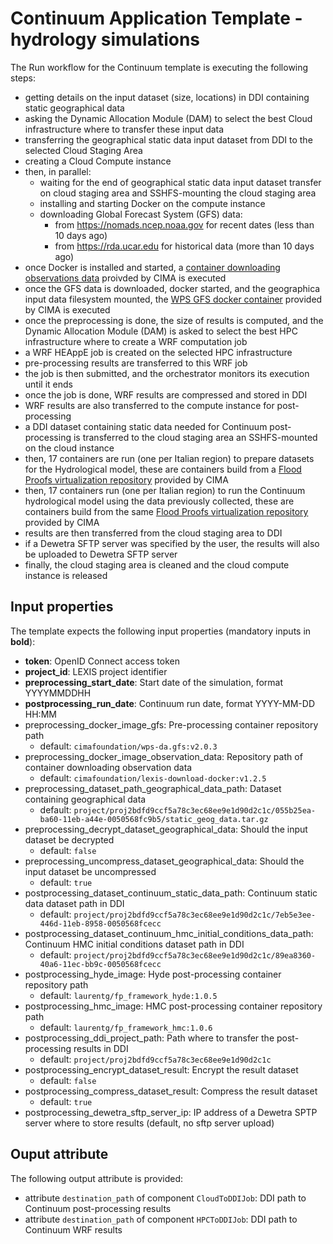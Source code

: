 # Continuum Application Template - hydrology simulations

The Run workflow for the Continuum template is executing the following steps:
* getting details on the input dataset (size, locations) in DDI containing static geographical data
* asking the Dynamic Allocation Module (DAM) to select the best Cloud infrastructure where to transfer these input data
* transferring the geographical static data input dataset from DDI to the selected Cloud Staging Area
* creating a Cloud Compute instance
* then, in parallel:
  * waiting for the end of geographical static data input dataset transfer on cloud staging area and SSHFS-mounting the cloud staging area
  * installing and starting Docker on the compute instance
  * downloading Global Forecast System (GFS) data:
    * from https://nomads.ncep.noaa.gov for recent dates (less than 10 days ago)
    * from https://rda.ucar.edu for historical data (more than 10 days ago)
* once Docker is installed and started, a [container downloading observations data](https://github.com/meteocima/lexis-download-docker) proivded by CIMA is executed
* once the GFS data is downloaded, docker started, and the geographica input data filesystem mounted, the [WPS GFS docker container](https://github.com/meteocima/wps-da.gfs) provided by CIMA is executed
* once the preprocessing is done, the size of results is computed, and the 
Dynamic Allocation Module (DAM) is asked to select the best HPC infrastructure where to create a WRF computation job
* a WRF HEAppE job is created on the selected HPC infrastructure
* pre-processing results are transferred to this WRF job
* the job is then submitted, and the orchestrator monitors its execution until it ends
* once the job is done, WRF results are compressed and stored in DDI
* WRF results are also transferred to the compute instance for post-processing
* a DDI dataset containing static data needed for Continuum post-processing is transferred to the cloud staging area an SSHFS-mounted on the cloud instance
* then, 17 containers are run (one per Italian region) to prepare datasets for the Hydrological model,
these are containers build from a [Flood Proofs virtualization repository](https://github.com/c-hydro/fp-docker) provided by CIMA
* then, 17 containers run (one per Italian region) to run the Continuum hydrological model using the data previously collected,
these are containers build from the same [Flood Proofs virtualization repository](https://github.com/c-hydro/fp-docker) provided by CIMA
* results are then transferred from the cloud staging area to DDI
* if a Dewetra SFTP server was specified by the user, the results will also be uploaded to Dewetra SFTP server
* finally, the cloud staging area is cleaned and the cloud compute instance is released

## Input properties

The template expects the following input properties (mandatory inputs in **bold**):
*  **token**: OpenID Connect access token
* **project_id**: LEXIS project identifier
* **preprocessing_start_date**: Start date of the simulation, format YYYYMMDDHH
* **postprocessing_run_date**: Continuum run date, format YYYY-MM-DD HH:MM
* preprocessing_docker_image_gfs: Pre-processing container repository path
  * default: `cimafoundation/wps-da.gfs:v2.0.3`
* preprocessing_docker_image_observation_data: Repository path of container downloading observation data
  * default: `cimafoundation/lexis-download-docker:v1.2.5`
* preprocessing_dataset_path_geographical_data_path: Dataset containing geographical data
  * default: `project/proj2bdfd9ccf5a78c3ec68ee9e1d90d2c1c/055b25ea-ba60-11eb-a44e-0050568fc9b5/static_geog_data.tar.gz`
* preprocessing_decrypt_dataset_geographical_data: Should the input dataset be decrypted
  * default: `false`
* preprocessing_uncompress_dataset_geographical_data: Should the input dataset be uncompressed
  * default: `true`
* postprocessing_dataset_continuum_static_data_path: Continuum static data dataset path in DDI
  * default: `project/proj2bdfd9ccf5a78c3ec68ee9e1d90d2c1c/7eb5e3ee-446d-11eb-8958-0050568fcecc`
* postprocessing_dataset_continuum_hmc_initial_conditions_data_path: Continuum HMC initial conditions dataset path in DDI
  * default: `project/proj2bdfd9ccf5a78c3ec68ee9e1d90d2c1c/89ea8360-40a6-11ec-bb9c-0050568fcecc`
* postprocessing_hyde_image: Hyde post-processing container repository path 
  * default: `laurentg/fp_framework_hyde:1.0.5`
* postprocessing_hmc_image: HMC post-processing container repository path
  * default: `laurentg/fp_framework_hmc:1.0.6`
* postprocessing_ddi_project_path: Path where to transfer the post-processing results in DDI
  * default: `project/proj2bdfd9ccf5a78c3ec68ee9e1d90d2c1c`
* postprocessing_encrypt_dataset_result: Encrypt the result dataset
  * default: `false`
* postprocessing_compress_dataset_result: Compress the result dataset
  * default: `true`
* postprocessing_dewetra_sftp_server_ip: IP address of a Dewetra SPTP server where to store results (default, no sftp server upload)

## Ouput attribute

The following output attribute is provided:
* attribute `destination_path` of component `CloudToDDIJob`: DDI path to Continuum post-processing results
* attribute `destination_path` of component `HPCToDDIJob`: DDI path to Continuum WRF results
